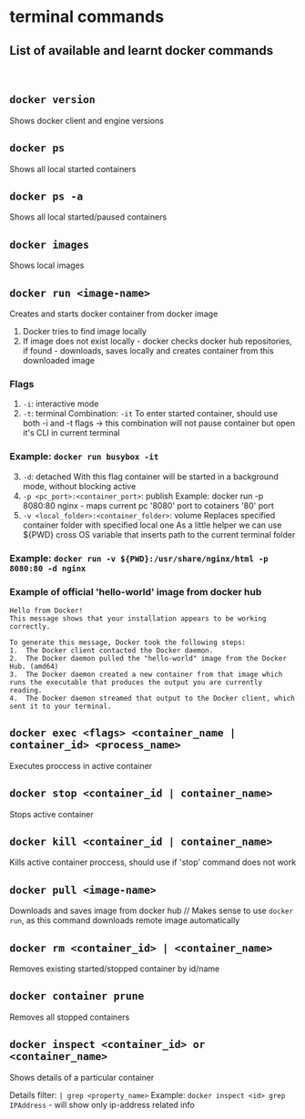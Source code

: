 # terminal commands

## List of available and learnt docker commands

<br/>

## `docker version`

Shows docker client and engine versions

## `docker ps`

Shows all local started containers

## `docker ps -a`

Shows all local started/paused containers

## `docker images`

Shows local images

## `docker run <image-name>`

Creates and starts docker container from docker image

1. Docker tries to find image locally
2. If image does not exist locally - docker checks docker hub repositories, if found - downloads, saves locally and creates container from this downloaded image

### Flags

1. `-i`: interactive mode
2. `-t`: terminal
   Combination: `-it`
   To enter started container, should use both -i and -t flags -> this combination will not pause container but open it's CLI in current terminal

### Example: `docker run busybox -it`

3. `-d`: detached
   With this flag container will be started in a background mode, without blocking active
4. `-p <pc_port>:<container_port>`: publish
   Example: docker run -p 8080:80 nginx - maps current pc '8080' port to cotainers '80' port
5. `-v <local_folder>:<container_folder>`: volume
   Replaces specified container folder with specified local one
   As a little helper we can use ${PWD} cross OS variable that inserts path to the current terminal folder

### Example: `docker run -v ${PWD}:/usr/share/nginx/html -p 8080:80 -d nginx`

### Example of official 'hello-world' image from docker hub

```
Hello from Docker!
This message shows that your installation appears to be working correctly.

To generate this message, Docker took the following steps:
1.  The Docker client contacted the Docker daemon.
2.  The Docker daemon pulled the "hello-world" image from the Docker Hub. (amd64)
3.  The Docker daemon created a new container from that image which runs the executable that produces the output you are currently reading.
4.  The Docker daemon streamed that output to the Docker client, which sent it to your terminal.
```

## `docker exec <flags> <container_name | container_id> <process_name>`

Executes proccess in active container

## `docker stop <container_id | container_name>`

Stops active container

## `docker kill <container_id | container_name>`

Kills active container proccess, should use if 'stop' command does not work

## `docker pull <image-name>`

Downloads and saves image from docker hub
// Makes sense to use `docker run`, as this command downloads remote image automatically

## `docker rm <container_id> | <container_name>`

Removes existing started/stopped container by id/name

## `docker container prune`

Removes all stopped containers

## `docker inspect <container_id> or <container_name>`

Shows details of a particular container

Details filter: `| grep <property_name>`
Example: `docker inspect <id> grep IPAddress` - will show only ip-address related info
